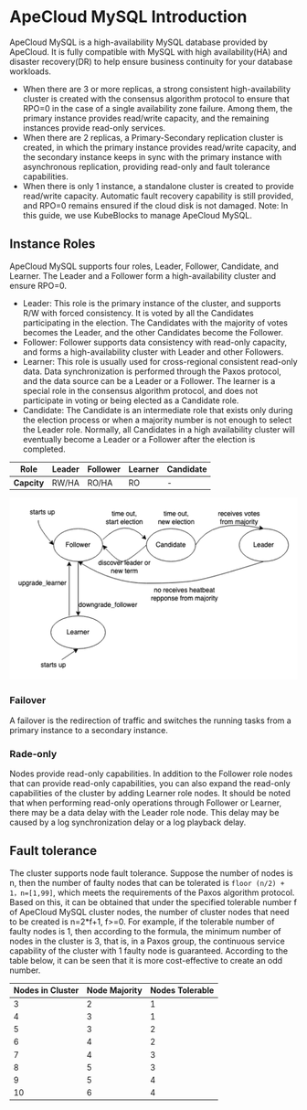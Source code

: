 # ApeCloud MySQL Introduction
ApeCloud MySQL is a high-availability MySQL database provided by ApeCloud. It is fully compatible with MySQL with high availability(HA) and disaster recovery(DR) to help ensure business continuity for your database workloads.
  - When there are 3 or more replicas,  a strong consistent high-availability cluster is created with the consensus algorithm protocol to ensure that RPO=0 in the case of a single availability zone failure. Among them, the primary instance provides read/write capacity, and the remaining instances provide read-only services.
  - When there are 2 replicas, a Primary-Secondary replication cluster is created, in which the primary instance provides read/write capacity, and the secondary instance keeps in sync with the primary instance with asynchronous replication, providing read-only and fault tolerance capabilities.
  - When there is only 1 instance, a standalone cluster is created to provide read/write capacity. Automatic fault recovery capability is still provided, and RPO=0 remains ensured if the cloud disk is not damaged.
Note: In this guide, we use KubeBlocks to manage ApeCloud MySQL.

## Instance Roles

ApeCloud MySQL supports four roles, Leader, Follower, Candidate, and Learner.  The Leader and a Follower form a high-availability cluster and ensure RPO=0.
- Leader: This role is the primary instance of the cluster, and supports R/W with forced consistency. It is voted by all the Candidates participating in the election. The Candidates with the majority of votes becomes the Leader, and the other Candidates become the Follower.
- Follower: Follower supports data consistency with read-only capacity, and forms a high-availability cluster with Leader and other Followers.
- Learner: This role is usually used for cross-regional consistent read-only data. Data synchronization is performed through the Paxos protocol, and the data source can be a Leader or a Follower. The learner is a special role in the consensus algorithm protocol, and does not participate in voting or being elected as a Candidate role.
- Candidate: The Candidate is an intermediate role that exists only during the election process or when a majority number is not enough to select the Leader role.  Normally, all Candidates in a high availability cluster will eventually become a Leader or a Follower after the election is completed.

 Role |  Leader |Follower | Learner | Candidate | 
  ---- |----| ----|----|----|
  **Capcity**|RW/HA|RO/HA|RO|-|

![Role_changing](../../image/role_changing.png)

### Failover

A failover is the redirection of traffic and switches the running tasks from a primary instance to a secondary instance. 

### Rade-only

Nodes provide read-only capabilities. In addition to the Follower role nodes that can provide read-only capabilities, you can also expand the read-only capabilities of the cluster by adding Learner role nodes. It should be noted that when performing read-only operations through Follower or Learner, there may be a data delay with the Leader role node. This delay may be caused by a log synchronization delay or a log playback delay.

## Fault tolerance

The cluster supports node fault tolerance. Suppose the number of nodes is n, then the number of faulty nodes that can be tolerated is `floor (n/2) + 1，n=[1,99]`, which meets the requirements of the Paxos algorithm protocol. Based on this, it can be obtained that under the specified tolerable number f of ApeCloud MySQL cluster nodes, the number of cluster nodes that need to be created is n=2*f+1, f>=0. For example, if the tolerable number of faulty nodes is 1, then according to the formula, the minimum number of nodes in the cluster is 3, that is, in a Paxos group, the continuous service capability of the cluster with 1 faulty node is guaranteed. According to the table below, it can be seen that it is more cost-effective to create an odd number.

 Nodes in Cluster | Node Majority | Nodes Tolerable | 
  ---- |----| ----|
  3 | 2 | 1 |
  4 | 3 | 1 |
  5 | 3 | 2 |
  6 | 4 | 2 |
  7 | 4 | 3 |
  8 | 5 | 3 |
  9 | 5 | 4 |
  10 | 6 | 4 |